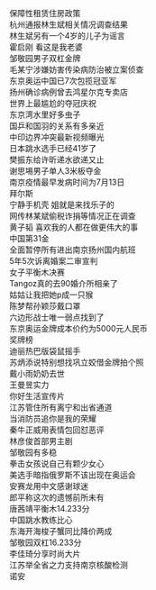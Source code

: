 保障性租赁住房政策  
杭州通报林生斌相关情况调查结果  
林生斌另有一个4岁的儿子为谣言  
霍启刚 看这是我老婆  
邹敬园男子双杠金牌  
毛某宁涉嫌妨害传染病防治被立案侦查  
东京奥运中国已7次包揽冠亚军  
扬州确诊病例曾去鸿星尔克专卖店  
世界上最尴尬的夺冠庆祝  
东京湾水里好多虫子  
国乒和国羽的关系有多亲近  
中印边界冲突最新视频曝光  
日本跳水选手已经41岁了  
樊振东给许昕递水欲递又止  
谢思埸男子单人3米板夺金  
南京疫情最早发病时间为7月13日  
拜尔斯  
宁静手机壳 姐就是来找乐子的  
网传林某斌偷税诈捐等情况正在调查  
黄子韬 喜欢我的人都在做更伟大的事  
中国第31金  
全面暂停所有进出南京扬州国内航班  
5年5次诉离婚案二审宣判  
女子平衡木决赛  
Tangoz真的去90婚介所相亲了  
姑姑让我把她p成一只猴  
陈梦帮孙颖莎戴口罩  
六边形战士唯一弱点找到了  
东京奥运金牌成本价约为5000元人民币  
奖牌榜  
迪丽热巴版袋鼠摇手  
苏炳添说特别想找巩立姣借金牌拍个照  
戴小雨奶奶去世  
王曼昱实力  
你好生活宣传片  
江苏管住所有离宁和出省通道  
当消防员追你是我的荣耀  
秦牛正威用表情包回怼恶评  
林彦俊首部男主剧  
邹敬园有多稳  
拳击女孩说自己有颗少女心  
美选手暗指俄罗斯不该出现在奥运会  
安赛龙用中文感谢球迷  
郎平称这次的遗憾前所未有  
唐茜靖平衡木14.233分  
中国跳水教练比心  
东海开海梭子蟹同比降价两成  
邹敬园双杠16.233分  
李佳琦分享时尚大片  
江苏举全省之力支持南京核酸检测  
诺安  
